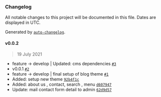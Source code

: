 ### Changelog

All notable changes to this project will be documented in this file. Dates are displayed in UTC.

Generated by [`auto-changelog`](https://github.com/CookPete/auto-changelog).

#### v0.0.2

> 19 July 2021

- feature -&gt; develop | Updated: cms dependencies [`#3`](https://github.com/webreinvent/vaahcms-theme-bulma/pull/3)
- v0.0.1 [`#2`](https://github.com/webreinvent/vaahcms-theme-bulma/pull/2)
- feature -&gt; develop | final setup of blog theme [`#1`](https://github.com/webreinvent/vaahcms-theme-bulma/pull/1)
- Added: setup new theme [`92b4f1c`](https://github.com/webreinvent/vaahcms-theme-bulma/commit/92b4f1c2f56dd8f0a7c565d73b09e5935eb5a3ba)
- Added: about us , contact, search , menu  [`d607947`](https://github.com/webreinvent/vaahcms-theme-bulma/commit/d60794753e784710b02938878b09a2c35f856139)
- Update: mail contact form detail to admin [`62d9d57`](https://github.com/webreinvent/vaahcms-theme-bulma/commit/62d9d572395c8975c19fcdf2ace8c88883a9a8cb)
